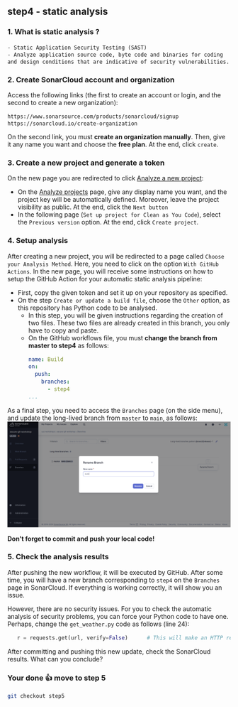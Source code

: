 ## step4 - static analysis

### 1. What is static analysis ?
```
- Static Application Security Testing (SAST)
- Analyze application source code, byte code and binaries for coding and design conditions that are indicative of security vulnerabilities.
```

### 2. Create SonarCloud account and organization

Access the following links (the first to create an account or login, and the second to create a new organization):
```
https://www.sonarsource.com/products/sonarcloud/signup
https://sonarcloud.io/create-organization
```

On the second link, you must **create an organization manually**. Then, give it any name you want and choose the **free plan**. At the end, click `create`.


### 3. Create a new project and generate a token

On the new page you are redirected to click [Analyze a new project](https://sonarcloud.io/projects/create):
- On the [Analyze projects](https://sonarcloud.io/projects/create) page, give any display name you want, and the project key will be automatically defined. Moreover, leave the project visibility as public. At the end, click the `Next button`
- In the following page (`Set up project for Clean as You Code`), select the `Previous version` option. At the end, click `Create project`.


### 4. Setup analysis

After creating a new project, you will be redirected to a page called `Choose your Analysis Method`. Here, you need to click on the option `With GitHub Actions`.
In the new page, you will receive some instructions on how to setup the GitHub Action for your automatic static analysis pipeline:
- First, copy the given token and set it up on your repository as specified.
- On the step `Create or update a build file`, choose the `Other` option, as this repository has Python code to be analysed.
    - In this step, you will be given instructions regarding the creation of two files. These two files are already created in this branch, you only have to copy and paste.
    - On the GitHub workflows file, you must **change the branch from master to step4** as follows:
        ```yaml
        name: Build
        on:
          push:
            branches:
              - step4
        ...
        ```

As a final step, you need to access the `Branches` page (on the side menu), and update the long-lived branch from `master` to `main`, as follows:
![Branches](sonarcloud-branches.png)


**Don't forget to commit and push your local code!**

### 5. Check the analysis results

After pushing the new workflow, it will be executed by GitHub. After some time, you will have a new branch corresponding to `step4` on the `Branches` page in SonarCloud. If everything is working correctly, it will show you an issue.

However, there are no security issues. For you to check the automatic analysis of security problems, you can force your Python code to have one. Perhaps, change the `get_weather.py` code as follows (line 24):
```python
   r = requests.get(url, verify=False)      # This will make an HTTP request without verifying the certificates
```
After committing and pushing this new update, check the SonarCloud results. What can you conclude?


### Your done 👍 move to step 5
```bash
git checkout step5
```
